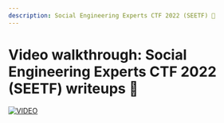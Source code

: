 ```yaml
---
description: Social Engineering Experts CTF 2022 (SEETF) 💜
---
```


# Video walkthrough: Social Engineering Experts CTF 2022 (SEETF) writeups 💜

[![VIDEO](https://img.youtube.com/vi/-cc4U1H53F8/0.jpg)](https://youtu.be/-cc4U1H53F8 "Social Engineering Experts CTF 2022 (SEETF)")
